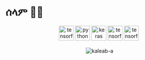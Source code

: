 <h1> ሰላም 👋🏾  </h1>
</hr>

<p align="center">
  <img src="https://upload.wikimedia.org/wikipedia/commons/thumb/3/3f/Git_icon.svg/2048px-Git_icon.svg.png" alt="tensorflow" width="40" height="40"/>
  <img src="https://www.vectorlogo.zone/logos/python/python-icon.svg" alt="python" width="40" height="40"/>
  <img src="https://github.com/valohai/ml-logos/blob/master/keras.svg" alt="keras" width="40" height="40"/> 
  <img src="https://www.vectorlogo.zone/logos/tensorflow/tensorflow-icon.svg" alt="tensorflow" width="40" height="40"/>  
  <img src="https://github.com/user-attachments/assets/e031d619-3b0c-48f0-9462-a51cb1ee04f2" alt="tensorflow" width="40" height="40"/> 
</p>


<p align="center">&nbsp;<img align="center" src="https://github-readme-stats.vercel.app/api?username=kaleab-a&show_icons=true&hide_border=true&hide_title=true&include_all_commits=true" alt="kaleab-a" /></p>

<!--
## - 🔭 <b>Fascinations</b>: The Human Brain, Deep Learning, Languages, Music
## - 📫 <b>How to reach me</b>: kaleab.asfaw.a.azezew@vanderbilt.edu
## So Far:
[![Top Langs](https://github-readme-stats.vercel.app/api/top-langs/?username=kaleab-a&layout=donut)](https://github.com/kaleab-a/github-readme-stats)

-->


<!--
**Kaleab-A/Kaleab-A** is a ✨ _special_ ✨ repository because its `README.md` (this file) appears on your GitHub profile.

Here are some ideas to get you started:


- 🌱 I’m currently learning ...
- 👯 I’m looking to collaborate on ...
- 🤔 I’m looking for help with ...
- 💬 Ask me about ...

- 😄 Pronouns: ...
- ⚡ Fun fact: ...
-->
